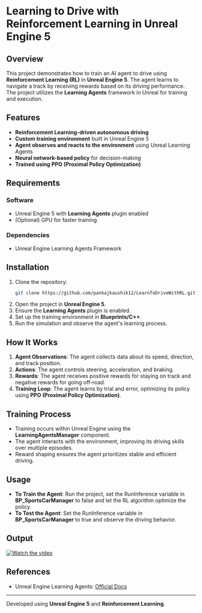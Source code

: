 # Learning to Drive with Reinforcement Learning in Unreal Engine 5

## Overview
This project demonstrates how to train an AI agent to drive using **Reinforcement Learning (RL)** in **Unreal Engine 5**. The agent learns to navigate a track by receiving rewards based on its driving performance. The project utilizes the **Learning Agents** framework in Unreal for training and execution.

## Features
- **Reinforcement Learning-driven autonomous driving**
- **Custom training environment** built in Unreal Engine 5
- **Agent observes and reacts to the environment** using Unreal Learning Agents
- **Neural network-based policy** for decision-making
- **Trained using PPO (Proximal Policy Optimization)**

## Requirements
### Software
- Unreal Engine 5 with **Learning Agents** plugin enabled
- (Optional) GPU for faster training

### Dependencies
- Unreal Engine Learning Agents Framework

## Installation
1. Clone the repository:
   ```sh
   git clone https://github.com/pankajkaushik12/LearnToDriveWithRL.git
   ```
2. Open the project in **Unreal Engine 5**.
3. Ensure the **Learning Agents** plugin is enabled.
4. Set up the training environment in **Blueprints/C++**.
5. Run the simulation and observe the agent's learning process.

## How It Works
1. **Agent Observations**: The agent collects data about its speed, direction, and track position.
2. **Actions**: The agent controls steering, acceleration, and braking.
3. **Rewards**: The agent receives positive rewards for staying on track and negative rewards for going off-road.
4. **Training Loop**: The agent learns by trial and error, optimizing its policy using **PPO (Proximal Policy Optimization)**.

## Training Process
- Training occurs within Unreal Engine using the **LearningAgentsManager** component.
- The agent interacts with the environment, improving its driving skills over multiple episodes.
- Reward shaping ensures the agent prioritizes stable and efficient driving.

## Usage
- **To Train the Agent**: Run the project, set the RunInference variable in **BP_SportsCarManager** to false and let the RL algorithm optimize the policy.
- **To Test the Agent**: Set the RunInference variable in **BP_SportsCarManager** to true and observe the driving behavior.

## Output
[![Watch the video](https://img.youtube.com/vi/3FySgZmYdn8/0.jpg)](https://www.youtube.com/watch?v=3FySgZmYdn8)

## References
- Unreal Engine Learning Agents: [Official Docs](https://dev.epicgames.com/community/learning/courses/GAR/unreal-engine-learning-agents-5-5/7dmy/unreal-engine-learning-to-drive-5-5)

---
Developed using **Unreal Engine 5** and **Reinforcement Learning**.

